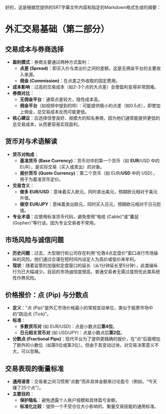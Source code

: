 好的，这是根据您提供的SRT字幕文件内容和指定的Markdown格式生成的摘要：

# 外汇交易基础（第二部分）

## 交易成本与券商选择

-   **盈利模式**：券商主要通过两种方式盈利：
    -   **点差 (Spread)**：即买入价与卖出价之间的差额。这是无佣金平台的主要收入来源。
    -   **佣金 (Commission)**：在点差之外收取的固定费用。
-   **成本影响**：过高的交易成本（如2-3个点的大点差）会使盈利变得非常困难。
-   **券商对比**：
    -   **无佣金平台**：通常点差较大，隐性成本高。
    -   **佣金平台**（如视频中提到的IB）：可能提供极小的点差（如0.5点），即使加上佣金，总交易成本反而可能更低。
-   **核心建议**：应选择信誉良好、规模大的知名券商，因为他们通常能提供更低的总交易成本，从而更容易实现盈利。

## 货币对与术语解读

-   **货币对构成**：
    -   **基准货币 (Base Currency)**：货币对中的第一个货币（如 **EUR**/USD 中的 EUR），是实际交易（买入或卖出）的对象。
    -   **报价货币 (Quote Currency)**：第二个货币（如 EUR/**USD** 中的 USD），用于为基准货币定价。
-   **交易含义**：
    -   **做多 EUR/USD**：意味着买入欧元，同时卖出美元，预期欧元相对于美元升值。
    -   **做空 EUR/JPY**：意味着卖出欧元，同时买入日元，预期欧元相对于日元贬值。
-   **专业术语**：应使用标准货币代码，避免使用“电缆 (Cable)”或“囊鼠 (Gopher)”等行话，因为专业交易者不常用。

## 市场风险与诚信问题

-   **历史问题**：过去，大型银行和公司存在利用“伦敦4点定盘价”窗口进行市场操纵的风险。他们通过合谋在短时间内设定人为高价或低价来牟利。
-   **现状**：随着监管的加强和定盘窗口的延长（从1分钟延长至5分钟），此类操纵行为已大幅减少。目前的市场诚信度很高，普通交易者无需过度担忧此类系统性作弊风险。

## 价格报价：点 (Pip) 与分数点

-   **定义**：“点 (Pip)”是外汇市场价格最小的常规变动单位，类似于股票市场中的“跳动点 (Tick)”。
-   **标准**：
    -   **多数货币对** (如 EUR/USD)：点是小数点后**第4位**。
    -   **日元相关货币对** (如 USD/JPY)：点是小数点后**第2位**。
-   **分数点 (Fractional Pips)**：现代平台为了提供更精确的报价，在“点”后面增加了额外的小数位（如第5位或第3位）。但由于其变动过快，对交易决策意义不大，可以忽略。

## 交易表现的衡量标准

-   **通用语言**：交易者之间习惯用“点数”而非具体金额来讨论盈亏（例如，“今天赚了25个点”）。
-   **主要目的**：
    -   **保护隐私**：避免透露个人账户规模和具体盈亏金额。
    -   **标准化比较**：提供一个不受仓位大小影响的、衡量交易技能的通用标准。